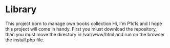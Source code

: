 # Library
This project born to manage own books collection
Hi, I'm P1c1s and I hope this project will come in handy.
First you miust download the repository, than you must move the directory in /var/www/html and run on the browser the install.php file.
